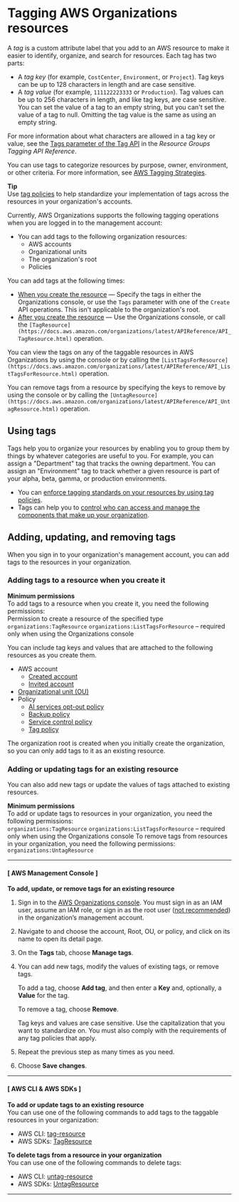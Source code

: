 # Tagging AWS Organizations resources<a name="orgs_tagging"></a>

A *tag* is a custom attribute label that you add to an AWS resource to make it easier to identify, organize, and search for resources\. Each tag has two parts:
+ A *tag key* \(for example, `CostCenter`, `Environment`, or `Project`\)\. Tag keys can be up to 128 characters in length and are case sensitive\.
+ A *tag value* \(for example, `111122223333` or `Production`\)\. Tag values can be up to 256 characters in length, and like tag keys, are case sensitive\. You can set the value of a tag to an empty string, but you can't set the value of a tag to null\. Omitting the tag value is the same as using an empty string\. 

For more information about what characters are allowed in a tag key or value, see the [Tags parameter of the Tag API](https://docs.aws.amazon.com/ARG/latest/APIReference/API_Tag.html#ARG-Tag-request-Tags) in the *Resource Groups Tagging API Reference*\.

You can use tags to categorize resources by purpose, owner, environment, or other criteria\. For more information, see [AWS Tagging Strategies](https://aws.amazon.com/answers/account-management/aws-tagging-strategies/)\.

**Tip**  
Use [tag policies](orgs_manage_policies_tag-policies.md) to help standardize your implementation of tags across the resources in your organization's accounts\.

Currently, AWS Organizations supports the following tagging operations when you are logged in to the management account:
+ You can add tags to the following organization resources:
  + AWS accounts
  + Organizational units
  + The organization's root
  + Policies

You can add tags at the following times:
+ [When you create the resource](#add-tag-new) — Specify the tags in either the Organizations console, or use the `Tags` parameter with one of the `Create` API operations\. This isn't applicable to the organization's root\. 
+ [After you create the resource](#add-tag-existing) — Use the Organizations console, or call the `[TagResource](https://docs.aws.amazon.com/organizations/latest/APIReference/API_TagResource.html)` operation\.

You can view the tags on any of the taggable resources in AWS Organizations by using the console or by calling the `[ListTagsForResource](https://docs.aws.amazon.com/organizations/latest/APIReference/API_ListTagsForResource.html)` operation\.

You can remove tags from a resource by specifying the keys to remove by using the console or by calling the `[UntagResource](https://docs.aws.amazon.com/organizations/latest/APIReference/API_UntagResource.html)` operation\.

## Using tags<a name="use-tags"></a>

Tags help you to organize your resources by enabling you to group them by things by whatever categories are useful to you\. For example, you can assign a "Department" tag that tracks the owning department\. You can assign an "Environment" tag to track whether a given resource is part of your alpha, beta, gamma, or production environments\.  
+ You can [enforce tagging standards on your resources by using tag policies](orgs_manage_policies_tag-policies.md)\.
+ Tags can help you to [control who can access and manage the components that make up your organization](orgs_tagging_abac.md)\. 

## Adding, updating, and removing tags<a name="add-tag"></a>

When you sign in to your organization's management account, you can add tags to the resources in your organization\. 

### Adding tags to a resource when you create it<a name="add-tag-new"></a>

**Minimum permissions**  
To add tags to a resource when you create it, you need the following permissions:  
Permission to create a resource of the specified type
`organizations:TagResource`
`organizations:ListTagsForResource` – required only when using the Organizations console

You can include tag keys and values that are attached to the following resources as you create them\.
+ AWS account
  + [Created account](orgs_manage_accounts_create.md)
  + [Invited account](orgs_manage_accounts_invites.md#orgs_manage_accounts_invite-account)
+ [Organizational unit \(OU\)](orgs_manage_ous.md#create_ou)
+ Policy
  + [AI services opt\-out policy](orgs_manage_policies_ai-opt-out_create.md#create-ai-opt-out-policy-procedure)
  + [Backup policy](orgs_manage_policies_backup_create.md#create-backup-policy-procedure)
  + [Service control policy](orgs_manage_policies_scps_create.md#create-an-scp)
  + [Tag policy](orgs_manage_policies_tag-policies-create.md#create-tag-policy-procedure)

The organization root is created when you initially create the organization, so you can only add tags to it as an existing resource\.

### Adding or updating tags for an existing resource<a name="add-tag-existing"></a>

You can also add new tags or update the values of tags attached to existing resources\.

**Minimum permissions**  
To add or update tags to resources in your organization, you need the following permissions:  
`organizations:TagResource`
`organizations:ListTagsForResource` – required only when using the Organizations console
To remove tags from resources in your organization, you need the following permissions:  
`organizations:UntagResource`

------
#### [ AWS Management Console ]

**To add, update, or remove tags for an existing resource**

1. Sign in to the [AWS Organizations console](https://console.aws.amazon.com/organizations/v2)\. You must sign in as an IAM user, assume an IAM role, or sign in as the root user \([not recommended](https://docs.aws.amazon.com/IAM/latest/UserGuide/best-practices.html#lock-away-credentials)\) in the organization’s management account\. 

1. Navigate to and choose the account, Root, OU, or policy, and click on its name to open its detail page\.

1. On the **Tags** tab, choose **Manage tags**\.

1. You can add new tags, modify the values of existing tags, or remove tags\.

   To add a tag, choose **Add tag**, and then enter a **Key** and, optionally, a **Value** for the tag\.

   To remove a tag, choose **Remove**\.

   Tag keys and values are case sensitive\. Use the capitalization that you want to standardize on\. You must also comply with the requirements of any tag policies that apply\.

1. Repeat the previous step as many times as you need\.

1. Choose **Save changes**\.

------
#### [ AWS CLI & AWS SDKs ]

**To add or update tags to an existing resource**  
You can use one of the following commands to add tags to the taggable resources in your organization:
+ AWS CLI: [tag\-resource](https://docs.aws.amazon.com/cli/latest/reference/organizations/tag-resource.html)
+ AWS SDKs: [TagResource](https://docs.aws.amazon.com/organizations/latest/APIReference/API_TagResource.html)

**To delete tags from a resource in your organization**  
You can use one of the following commands to delete tags:
+ AWS CLI: [untag\-resource](https://docs.aws.amazon.com/cli/latest/reference/organizations/untag-resource.html)
+ AWS SDKs: [UntagResource](https://docs.aws.amazon.com/organizations/latest/APIReference/API_UntagResource.html)

------